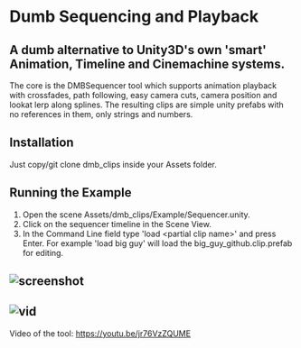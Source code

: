 # Dumb Sequencing and Playback
A dumb alternative to Unity3D's own 'smart' Animation, Timeline and Cinemachine systems.
----
The core is the DMBSequencer tool which supports animation playback with crossfades, path following, easy camera cuts, camera position and lookat lerp along splines. The resulting clips are simple unity prefabs with no references in them, only strings and numbers.

Installation
----
Just copy/git clone dmb_clips inside your Assets folder.

Running the Example
----
1) Open the scene Assets/dmb_clips/Example/Sequencer.unity. 
2) Click on the sequencer timeline in the Scene View. 
3) In the Command Line field type 'load \<partial clip name\>' and press Enter. For example 'load big guy' will load the big_guy_github.clip.prefab for editing.

![screenshot](https://i.imgur.com/sHUU5de.png)
----
![vid](https://i.imgur.com/Ft3AgNi.gif)
----
Video of the tool: https://youtu.be/jr76VzZQUME
